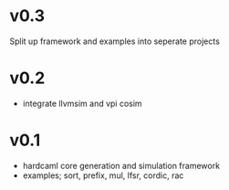 # v0.3

Split up framework and examples into seperate projects

# v0.2

* integrate llvmsim and vpi cosim

# v0.1

* hardcaml core generation and simulation framework
* examples; sort, prefix, mul, lfsr, cordic, rac
